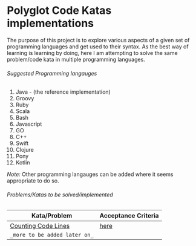 # Polyglot Code Katas implementations
The purpose of this project is to explore various aspects of a given set of programming languages and get used to their syntax. As the best way of learning is learning by doing, here I am attempting to solve the same problem/code kata in multiple programming languages.

###### Suggested Programming langauges
1. Java - (the reference implementation)
2. Groovy
3. Ruby
4. Scala
5. Bash
6. Javascript
7. GO
8. C++
9. Swift
10. Clojure
11. Pony
12. Kotlin

_Note:_ Other programming langauges can be added where it seems appropriate to do so.


###### Problems/Katas to be solved/implemented
Kata/Problem | Acceptance Criteria
--- | ---
[Counting Code Lines](http://codekata.com/kata/kata13-counting-code-lines) | [here](./katas/CountingCodeLinesAC.md)
`_more to be added later on_` |
